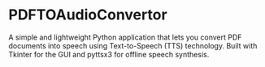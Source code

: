# PDFTOAudioConvertor
A simple and lightweight Python application that lets you convert PDF documents into speech using Text-to-Speech (TTS) technology. Built with Tkinter for the GUI and pyttsx3 for offline speech synthesis.
